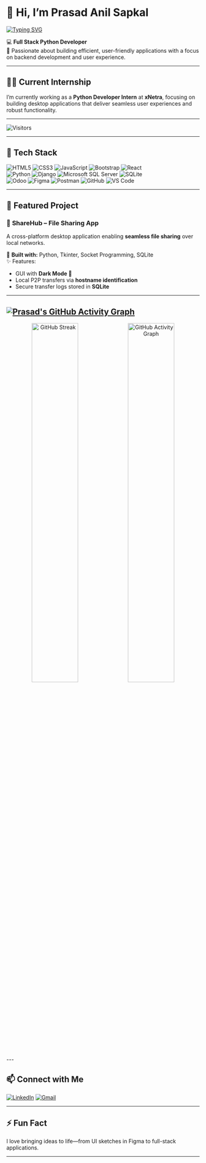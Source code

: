# 👋 Hi, I’m Prasad Anil Sapkal

[![Typing SVG](https://readme-typing-svg.demolab.com?font=Fira+Code&weight=500&size=22&pause=1000&center=true&vCenter=true&width=435&lines=Full+Stack+Developer;Frontend+Developer;Python+Developer)](https://git.io/typing-svg)

💻 **Full Stack Python Developer**  
🚀 Passionate about building efficient, user-friendly applications with a focus on backend development and user experience.

---

## 👨‍💻 Current Internship

I’m currently working as a **Python Developer Intern** at **xNetra**, focusing on building desktop applications that deliver seamless user experiences and robust functionality.

---

![Visitors](https://komarev.com/ghpvc/?username=prasad-sapkal&color=brightgreen)

---

## 🧰 Tech Stack

![HTML5](https://img.shields.io/badge/HTML5-E34F26?style=for-the-badge&logo=html5&logoColor=white)
![CSS3](https://img.shields.io/badge/CSS3-1572B6?style=for-the-badge&logo=css3&logoColor=white)
![JavaScript](https://img.shields.io/badge/JavaScript-F7DF1E?style=for-the-badge&logo=javascript&logoColor=black)
![Bootstrap](https://img.shields.io/badge/Bootstrap-563D7C?style=for-the-badge&logo=bootstrap&logoColor=white)
![React](https://img.shields.io/badge/React-20232A?style=for-the-badge&logo=react&logoColor=61DAFB)<br>
![Python](https://img.shields.io/badge/Python-3776AB?style=for-the-badge&logo=python&logoColor=white)
![Django](https://img.shields.io/badge/Django-092E20?style=for-the-badge&logo=django&logoColor=white)
![Microsoft SQL Server](https://img.shields.io/badge/SQL%20Server-CC2927?style=for-the-badge&logo=microsoft%20sql%20server&logoColor=white)
![SQLite](https://img.shields.io/badge/SQLite-07405E?style=for-the-badge&logo=sqlite&logoColor=white)<br>
![Odoo](https://img.shields.io/badge/Odoo-714B67?style=for-the-badge&logo=odoo&logoColor=white)
![Figma](https://img.shields.io/badge/Figma-F24E1E?style=for-the-badge&logo=figma&logoColor=white)
![Postman](https://img.shields.io/badge/Postman-FF6C37?style=for-the-badge&logo=postman&logoColor=white)
![GitHub](https://img.shields.io/badge/GitHub-181717?style=for-the-badge&logo=github&logoColor=white)
![VS Code](https://img.shields.io/badge/VS_Code-007ACC?style=for-the-badge&logo=visual-studio-code&logoColor=white)


---

## 🚀 Featured Project

### 📂 **ShareHub – File Sharing App**
A cross-platform desktop application enabling **seamless file sharing** over local networks.

🔧 **Built with:** Python, Tkinter, Socket Programming, SQLite  
✨ Features:
- GUI with **Dark Mode 🌙**  
- Local P2P transfers via **hostname identification**  
- Secure transfer logs stored in **SQLite**

---
[![Prasad's GitHub Activity Graph](https://github-readme-activity-graph.cyclic.app/graph?username=prasadsapkal55&theme=react-dark)](https://github.com/Ashutosh00710/github-readme-activity-graph)
---

<div align="center">

  <img src="https://streak-stats.demolab.com/?user=prasad-sapkal55&theme=radical" alt="GitHub Streak" width="49%"/>
  
  <img src="https://github-readme-activity-graph.cyclic.app/graph?username=prasad-sapkal55&theme=react-dark" alt="GitHub Activity Graph" width="49%"/>

</div>
---

## 📫 Connect with Me

[![LinkedIn](https://img.shields.io/badge/-LinkedIn-0077B5?style=flat-square&logo=Linkedin&logoColor=white)](https://www.linkedin.com/in/prasad-sapkal)
[![Gmail](https://img.shields.io/badge/-prasadsapkal282@gmail.com-D14836?style=flat-square&logo=Gmail&logoColor=white)](mailto:prasadsapkal282@gmail.com)

---

## ⚡ Fun Fact

I love bringing ideas to life—from UI sketches in Figma to full-stack applications.

---

